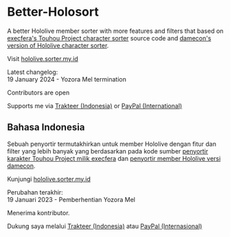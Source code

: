# Better-Holosort
A better Hololive member sorter with more features and filters that based on [execfera's Touhou Project character sorter](https://tohosort.frelia.my/) source code and [damecon's version of Hololive character sorter](https://damecon.github.io/HoloSort/).

Visit [hololive.sorter.my.id](https://hololive.sorter.my.id/)

Latest changelog:<br>
19 January 2024 - Yozora Mel termination

Contributors are open

Supports me via [Trakteer (Indonesia)](https://trakteer.id/ufalsalman/tip) or [PayPal (International)](https://paypal.me/ufalsalman)

## Bahasa Indonesia

Sebuah penyortir termutakhirkan untuk member Hololive dengan fitur dan filter yang lebih banyak yang berdasarkan pada kode sumber [penyortir karakter Touhou Project milik execfera](https://tohosort.frelia.my/) dan [penyortir member Hololive versi damecon](https://damecon.github.io/nijisort).

Kunjungi [hololive.sorter.my.id](https://hololive.sorter.my.id/id)

Perubahan terakhir:<br>
19 Januari 2023 - Pemberhentian Yozora Mel

Menerima kontributor.

Dukung saya melalui [Trakteer (Indonesia)](https://trakteer.id/ufalsalman/tip) atau [PayPal (Internasional)](https://paypal.me/ufalsalman)
